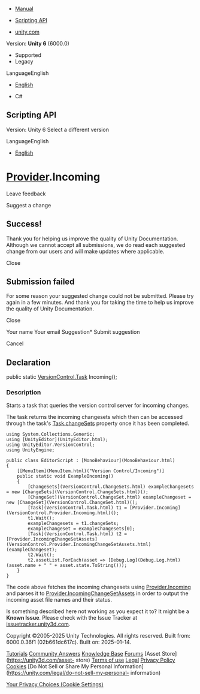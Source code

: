 [ ]()

  * [Manual](../Manual/index.html)
  * [Scripting API](../ScriptReference/index.html)

  * [unity.com](https://unity.com/)

Version: **Unity 6** (6000.0)

  * Supported
  * Legacy

LanguageEnglish

  * [English]()

  * C#

[ ](https://docs.unity3d.com)

## Scripting API

Version: Unity 6 Select a different version

LanguageEnglish

  * [English]()

#  [Provider](VersionControl.Provider.html).Incoming

Leave feedback

Suggest a change

## Success!

Thank you for helping us improve the quality of Unity Documentation. Although
we cannot accept all submissions, we do read each suggested change from our
users and will make updates where applicable.

Close

## Submission failed

For some reason your suggested change could not be submitted. Please <a>try
again</a> in a few minutes. And thank you for taking the time to help us
improve the quality of Unity Documentation.

Close

Your name Your email Suggestion* Submit suggestion

Cancel

[ ]()

## Declaration

public static [VersionControl.Task](VersionControl.Task.html) Incoming();

### Description

Starts a task that queries the version control server for incoming changes.

The task returns the incoming changesets which then can be accessed through
the task's [Task.changeSets](VersionControl.Task-changeSets.html) property
once it has been completed.

    
    
    using System.Collections.Generic;
    using [UnityEditor](UnityEditor.html);
    using UnityEditor.VersionControl;
    using UnityEngine;  
      
    public class EditorScript : [MonoBehaviour](MonoBehaviour.html)
    {
        [[MenuItem](MenuItem.html)("Version Control/Incoming")]
        public static void ExampleIncoming()
        {
            [ChangeSets](VersionControl.ChangeSets.html) exampleChangesets = new [ChangeSets](VersionControl.ChangeSets.html)();
            [ChangeSet](VersionControl.ChangeSet.html) exampleChangeset = new [ChangeSet](VersionControl.ChangeSet.html)();
            [Task](VersionControl.Task.html) t1 = [Provider.Incoming](VersionControl.Provider.Incoming.html)();
            t1.Wait();
            exampleChangesets = t1.changeSets;
            exampleChangeset = exampleChangesets[0];
            [Task](VersionControl.Task.html) t2 = [Provider.IncomingChangeSetAssets](VersionControl.Provider.IncomingChangeSetAssets.html)(exampleChangeset);
            t2.Wait();
            t2.assetList.ForEach(asset => [Debug.Log](Debug.Log.html)(asset.name + " " + asset.state.ToString()));
        }
    }
    

The code above fetches the incoming changesets using
[Provider.Incoming](VersionControl.Provider.Incoming.html) and parses it to
[Provider.IncomingChangeSetAssets](VersionControl.Provider.IncomingChangeSetAssets.html)
in order to output the incoming asset file names and their status.

Is something described here not working as you expect it to? It might be a
**Known Issue**. Please check with the Issue Tracker at
[issuetracker.unity3d.com](https://issuetracker.unity3d.com).

Copyright ©2005-2025 Unity Technologies. All rights reserved. Built from:
6000.0.36f1 (02b661dc617c). Built on: 2025-01-14.

[Tutorials](https://unity3d.com/learn) [Community
Answers](https://answers.unity3d.com) [Knowledge
Base](https://support.unity3d.com/hc/en-us)
[Forums](https://forum.unity3d.com) [Asset Store](https://unity3d.com/asset-
store) [Terms of use](https://docs.unity3d.com/Manual/TermsOfUse.html)
[Legal](https://unity.com/legal) [Privacy
Policy](https://unity.com/legal/privacy-policy)
[Cookies](https://unity.com/legal/cookie-policy) [Do Not Sell or Share My
Personal Information](https://unity.com/legal/do-not-sell-my-personal-
information)

[Your Privacy Choices (Cookie Settings)](javascript:void\(0\);)


